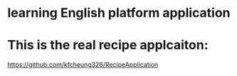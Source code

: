 # learning English platform application

# This is the real recipe applcaiton:
https://github.com/kfcheung326/RecipeApplication
